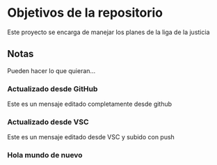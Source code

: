 # Objetivos de la repositorio

Este proyecto se encarga de manejar los planes de la liga de la justicia


## Notas
Pueden hacer lo que quieran...

### Actualizado desde GitHub
Este es un mensaje editado completamente desde github

### Actualizado desde VSC
Este es un mensaje editado desde VSC y subido con push


### Hola mundo de nuevo
